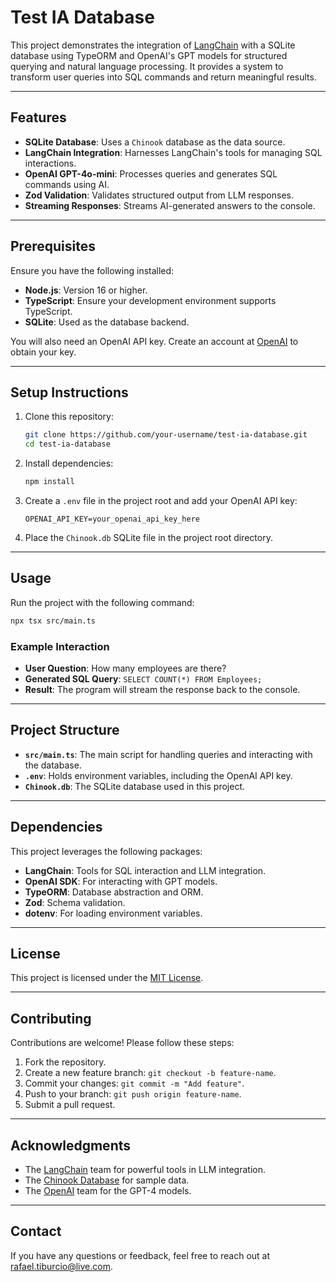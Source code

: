 
# Test IA Database

This project demonstrates the integration of [LangChain](https://www.langchain.com/) with a SQLite database using TypeORM and OpenAI's GPT models for structured querying and natural language processing. It provides a system to transform user queries into SQL commands and return meaningful results.

---

## Features

- **SQLite Database**: Uses a `Chinook` database as the data source.
- **LangChain Integration**: Harnesses LangChain's tools for managing SQL interactions.
- **OpenAI GPT-4o-mini**: Processes queries and generates SQL commands using AI.
- **Zod Validation**: Validates structured output from LLM responses.
- **Streaming Responses**: Streams AI-generated answers to the console.

---

## Prerequisites

Ensure you have the following installed:

- **Node.js**: Version 16 or higher.
- **TypeScript**: Ensure your development environment supports TypeScript.
- **SQLite**: Used as the database backend.

You will also need an OpenAI API key. Create an account at [OpenAI](https://platform.openai.com/signup) to obtain your key.

---

## Setup Instructions

1. Clone this repository:
   ```bash
   git clone https://github.com/your-username/test-ia-database.git
   cd test-ia-database
   ```

2. Install dependencies:
   ```bash
   npm install
   ```

3. Create a `.env` file in the project root and add your OpenAI API key:
   ```env
   OPENAI_API_KEY=your_openai_api_key_here
   ```

4. Place the `Chinook.db` SQLite file in the project root directory.

---

## Usage

Run the project with the following command:
```bash
npx tsx src/main.ts
```

### Example Interaction

- **User Question**: How many employees are there?
- **Generated SQL Query**: `SELECT COUNT(*) FROM Employees;`
- **Result**: The program will stream the response back to the console.

---

## Project Structure

- **`src/main.ts`**: The main script for handling queries and interacting with the database.
- **`.env`**: Holds environment variables, including the OpenAI API key.
- **`Chinook.db`**: The SQLite database used in this project.

---

## Dependencies

This project leverages the following packages:

- **LangChain**: Tools for SQL interaction and LLM integration.
- **OpenAI SDK**: For interacting with GPT models.
- **TypeORM**: Database abstraction and ORM.
- **Zod**: Schema validation.
- **dotenv**: For loading environment variables.

---

## License

This project is licensed under the [MIT License](LICENSE).

---

## Contributing

Contributions are welcome! Please follow these steps:

1. Fork the repository.
2. Create a new feature branch: `git checkout -b feature-name`.
3. Commit your changes: `git commit -m "Add feature"`.
4. Push to your branch: `git push origin feature-name`.
5. Submit a pull request.

---

## Acknowledgments

- The [LangChain](https://www.langchain.com/) team for powerful tools in LLM integration.
- The [Chinook Database](https://github.com/lerocha/chinook-database) for sample data.
- The [OpenAI](https://openai.com/) team for the GPT-4 models.

---

## Contact

If you have any questions or feedback, feel free to reach out at [rafael.tiburcio@live.com](mailto:rafael.tiburcio@live.com).

